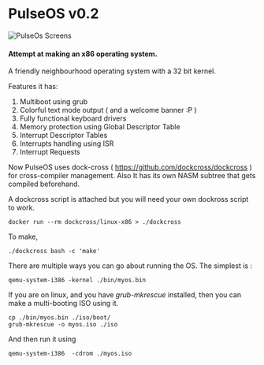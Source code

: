 # PulseOS v0.2

![PulseOs Screens](https://raw.githubusercontent.com/sujayraaj/PulseOS/master/PulseOS.png)
#### Attempt at making an x86 operating system.

A friendly neighbourhood operating system with a 32 bit kernel. 

Features it has: 

1. Multiboot using grub
2. Colorful text mode output ( and a welcome banner :P )
3. Fully functional keyboard drivers
4. Memory protection using Global Descriptor Table
5. Interrupt Descriptor Tables
6. Interrupts handling using ISR
7. Interrupt Requests 

Now PulseOS uses dock-cross ( https://github.com/dockcross/dockcross ) for cross-compiler management. Also It has its own NASM subtree that gets compiled beforehand.

A dockcross script is attached but you will need your own dockross script to work.

    docker run --rm dockcross/linux-x86 > ./dockcross

To make, 

    ./dockcross bash -c 'make'

There are multiple ways you can go about running the OS.
The simplest is :

    qemu-system-i386 -kernel ./bin/myos.bin

If you are on linux, and you have _grub-mkrescue_ installed, then you can make a multi-booting ISO using it.

    cp ./bin/myos.bin ./iso/boot/
	grub-mkrescue -o myos.iso ./iso
	
And then run it using

    qemu-system-i386  -cdrom ./myos.iso
